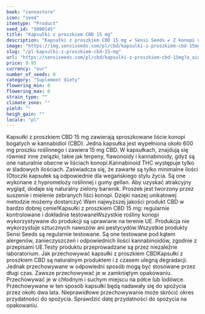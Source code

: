 ```yaml
---
book: "cannastore"
icon: "seed"
itemtype: "Product"
seed_id: "5000145"
title: "Kapsułki z proszkiem CBD 15 mg"
description: "Kapsułki z proszkiem CBD 15 mg ✔ Sensi Seeds ✔ Z konopi uprawianych w UE ✔ Czyste liście roślin ✔ Dla wegańskiego stylu życia."
image: "https://img.sensiseeds.com/pl/cbd/kapsulki-z-proszkiem-cbd-15mg-image.png"
slug: "/pl-kapsulki-z-proszkiem-cbd-15-mg"
url: "https://sensiseeds.com/pl/cbd/kapsulki-z-proszkiem-cbd-15mg?a_aid=cannastore"
price: 9.95
currency: "eur"
number_of_seeds: 0
category: "Suplement diety"
flowering_min: 0
flowering_max: 0
strain_type: ""
climate_zone: ""
yield: ""
heigh_gain: ""
locale: "pl"
---
```

Kapsułki z proszkiem CBD 15 mg zawierają sproszkowane liście konopi bogatych w kannabidiol (CBD). Jedna kapsułka jest wypełniona około 600 mg proszku roślinnego i zawiera 15 mg CBD. W kapsułkach, znajdują się również inne związki, takie jak terpeny, flawonoidy i kannabinoidy, gdyż są one naturalnie obecne w liściach konopi.Kannabinoid THC występuje tylko w śladowych ilościach. Zaświadcza się, że zawarte są tylko minimalne ilości (Otoczki kapsułek są odpowiednie dla wegańskiego stylu życia. Są one wykonane z hypromelozy roślinnej i gumy gellan. Aby uzyskać atrakcyjny wygląd, dodaje się naturalny zielony barwnik. Proszek jest tworzony przez suszenie i mielenie zebranych liści konopi. Dzięki naszej unikatowej metodzie możemy dostarczyć Wam najwyższej jakości produkt CBD w bardzo dobrej cenie!Kapsułki z proszkiem CBD 15 mg: regularnie kontrolowane i dokładnie testowaneWszystkie rośliny konopi wykorzystywane do produkcji są uprawiane na terenie UE. Produkcja nie wykorzystuje sztucznych nawozów ani pestycydów.Wszystkie produkty Sensi Seeds są regularnie testowane. Są one testowane pod kątem alergenów, zanieczyszczeń i odpowiednich ilości kannabinoidów, zgodnie z przepisami UE.Testy produktu przeprowadzane są przez niezależne laboratorium. Jak przechowywać kapsułki z proszkiem CBDKapsułki z proszkiem CBD są naturalnym produktem i z czasem ulegną degradacji. Jednak przechowywane w odpowiedni sposób mogą być stosowane przez długi czas. Zawsze przechowywać je w zamkniętym opakowaniu. Przechowywać je w chłodnym i suchym miejscu na półce lub lodówce. Przechowywane w ten sposób kapsułki będą nadawały się do spożycia przez około dwa lata. Nieprawidłowe przechowywanie może skrócić okres przydatności do spożycia. Sprawdzić datę przydatności do spożycia na opakowaniu.
